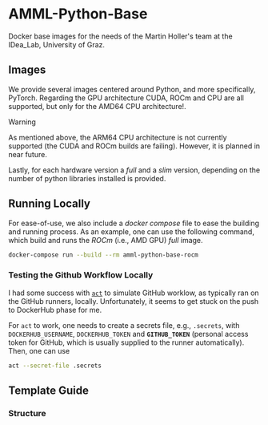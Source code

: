 # AMML-Python-Base

Docker base images for the needs of the Martin Holler's team at the IDea_Lab, University of Graz.

## Images

We provide several images centered around Python, and more specifically, PyTorch. Regarding the GPU architecture
CUDA, ROCm and CPU are all supported, but only for the AMD64 CPU architecture!. 

> [!WARNING]
> As mentioned above, the ARM64 CPU architecture is not currently supported (the CUDA and ROCm builds are failing).
> However, it is planned in near future.

Lastly, for each hardware version a *full* and a *slim* version, depending on the number of python libraries installed is provided. 

## Running Locally

For ease-of-use, we also include a _docker compose_ file to ease the building and running process. 
As an example, one can use the following command, which build and runs the _ROCm_ (i.e., AMD GPU) _full_ image.
```bash
docker-compose run --build --rm amml-python-base-rocm
```

### Testing the Github Workflow Locally

I had some success with [`act`](https://nektosact.com/) to simulate GitHub worklow, as typically ran on the GitHub runners, locally. 
Unfortunately, it seems to get stuck on the push to DockerHub phase for me.

For `act` to work, one needs to create a secrets file, e.g., `.secrets`, with `DOCKERHUB_USERNAME`, `DOCKERHUB_TOKEN` and **`GITHUB_TOKEN`** 
(personal access token for GitHub, which is usually supplied to the runner automatically). Then, one can use
```bash
act --secret-file .secrets
```

## Template Guide

### Structure

